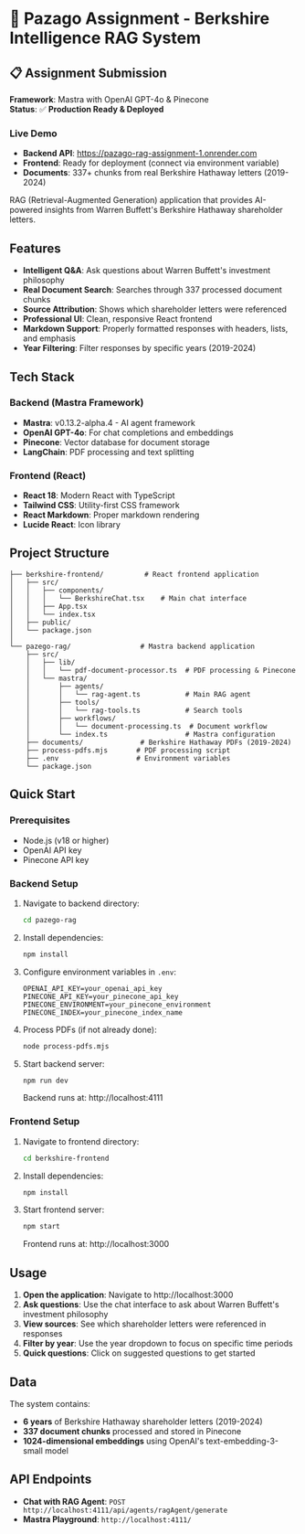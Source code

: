 # 🚀 Pazago Assignment - Berkshire Intelligence RAG System

## 📋 Assignment Submission

**Framework**: Mastra with OpenAI GPT-4o & Pinecone  
**Status**: ✅ **Production Ready & Deployed**

###  **Live Demo**
- **Backend API**: https://pazago-rag-assignment-1.onrender.com
- **Frontend**: Ready for deployment (connect via environment variable)
- **Documents**: 337+ chunks from real Berkshire Hathaway letters (2019-2024)

RAG (Retrieval-Augmented Generation) application that provides AI-powered insights from Warren Buffett's Berkshire Hathaway shareholder letters.

## Features

- **Intelligent Q&A**: Ask questions about Warren Buffett's investment philosophy
- **Real Document Search**: Searches through 337 processed document chunks
- **Source Attribution**: Shows which shareholder letters were referenced
- **Professional UI**: Clean, responsive React frontend
- **Markdown Support**: Properly formatted responses with headers, lists, and emphasis
- **Year Filtering**: Filter responses by specific years (2019-2024)

## Tech Stack

### Backend (Mastra Framework)
- **Mastra**: v0.13.2-alpha.4 - AI agent framework
- **OpenAI GPT-4o**: For chat completions and embeddings
- **Pinecone**: Vector database for document storage
- **LangChain**: PDF processing and text splitting

### Frontend (React)
- **React 18**: Modern React with TypeScript
- **Tailwind CSS**: Utility-first CSS framework  
- **React Markdown**: Proper markdown rendering
- **Lucide React**: Icon library

## Project Structure

```
├── berkshire-frontend/          # React frontend application
│   ├── src/
│   │   ├── components/
│   │   │   └── BerkshireChat.tsx    # Main chat interface
│   │   ├── App.tsx
│   │   └── index.tsx
│   ├── public/
│   └── package.json
│
└── pazego-rag/                 # Mastra backend application
    ├── src/
    │   ├── lib/
    │   │   └── pdf-document-processor.ts  # PDF processing & Pinecone
    │   └── mastra/
    │       ├── agents/
    │       │   └── rag-agent.ts           # Main RAG agent
    │       ├── tools/
    │       │   └── rag-tools.ts           # Search tools
    │       ├── workflows/
    │       │   └── document-processing.ts  # Document workflow
    │       └── index.ts                   # Mastra configuration
    ├── documents/              # Berkshire Hathaway PDFs (2019-2024)
    ├── process-pdfs.mjs       # PDF processing script
    ├── .env                   # Environment variables
    └── package.json
```

## Quick Start

### Prerequisites
- Node.js (v18 or higher)
- OpenAI API key
- Pinecone API key

### Backend Setup
1. Navigate to backend directory:
   ```bash
   cd pazego-rag
   ```

2. Install dependencies:
   ```bash
   npm install
   ```

3. Configure environment variables in `.env`:
   ```
   OPENAI_API_KEY=your_openai_api_key
   PINECONE_API_KEY=your_pinecone_api_key
   PINECONE_ENVIRONMENT=your_pinecone_environment
   PINECONE_INDEX=your_pinecone_index_name
   ```

4. Process PDFs (if not already done):
   ```bash
   node process-pdfs.mjs
   ```

5. Start backend server:
   ```bash
   npm run dev
   ```
   Backend runs at: http://localhost:4111

### Frontend Setup
1. Navigate to frontend directory:
   ```bash
   cd berkshire-frontend
   ```

2. Install dependencies:
   ```bash
   npm install
   ```

3. Start frontend server:
   ```bash
   npm start
   ```
   Frontend runs at: http://localhost:3000

## Usage

1. **Open the application**: Navigate to http://localhost:3000
2. **Ask questions**: Use the chat interface to ask about Warren Buffett's investment philosophy
3. **View sources**: See which shareholder letters were referenced in responses
4. **Filter by year**: Use the year dropdown to focus on specific time periods
5. **Quick questions**: Click on suggested questions to get started

## Data

The system contains:
- **6 years** of Berkshire Hathaway shareholder letters (2019-2024)
- **337 document chunks** processed and stored in Pinecone
- **1024-dimensional embeddings** using OpenAI's text-embedding-3-small model

## API Endpoints

- **Chat with RAG Agent**: `POST http://localhost:4111/api/agents/ragAgent/generate`
- **Mastra Playground**: `http://localhost:4111/`




